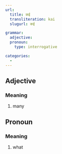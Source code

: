 ```yaml
---
url:
  title: कई
  transliteration: kai
  slugurl: कई

grammar:
  adjective:
  pronoun:
    type: interrogative

categories: 
  - 
---
```


## Adjective
### Meaning
1. many 

## Pronoun
### Meaning
1. what
